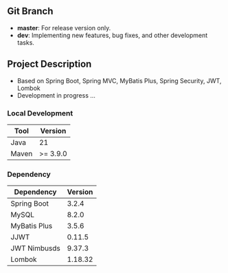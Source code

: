 ## Git Branch

- **master**: For release version only.
- **dev**: Implementing new features, bug fixes, and other development tasks.

## Project Description

- Based on Spring Boot, Spring MVC, MyBatis Plus, Spring Security, JWT, Lombok
- Development in progress ...

### Local Development

| Tool                        | Version    |
|-----------------------------|------------|
| Java                        | 21         |
| Maven                       | >= 3.9.0   |

### Dependency

| Dependency   | Version |
|--------------|---------|
| Spring Boot  | 3.2.4   |
| MySQL        | 8.2.0   |
| MyBatis Plus | 3.5.6   |
| JJWT         | 0.11.5  |
| JWT Nimbusds | 9.37.3  |
| Lombok       | 1.18.32 |